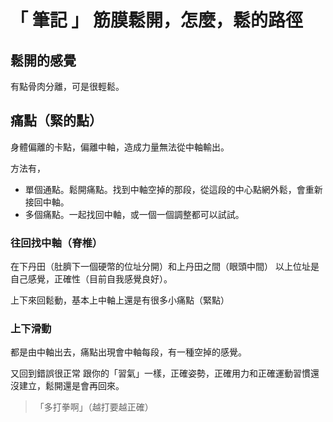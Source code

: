 # 「 筆記 」 筋膜鬆開，怎麼，鬆的路徑

## 鬆開的感覺
有點骨肉分離，可是很輕鬆。

## 痛點（緊的點）
身體偏離的卡點，偏離中軸，造成力量無法從中軸輸出。

方法有，

* 單個通點。鬆開痛點。找到中軸空掉的那段，從這段的中心點網外鬆，會重新接回中軸。
* 多個痛點。一起找回中軸，或一個一個調整都可以試試。

### 往回找中軸（脊椎）

在下丹田（肚臍下一個硬幣的位址分開）和上丹田之間（眼頭中間）
以上位址是自己感覺，正確性（目前自我感覺良好）。

上下來回鬆動，基本上中軸上還是有很多小痛點（緊點）

### 上下滑動
都是由中軸出去，痛點出現會中軸每段，有一種空掉的感覺。

又回到錯誤很正常
跟你的「習氣」一樣，正確姿勢，正確用力和正確運動習慣還沒建立，鬆開還是會再回來。

> 「多打拳啊」（越打要越正確）

